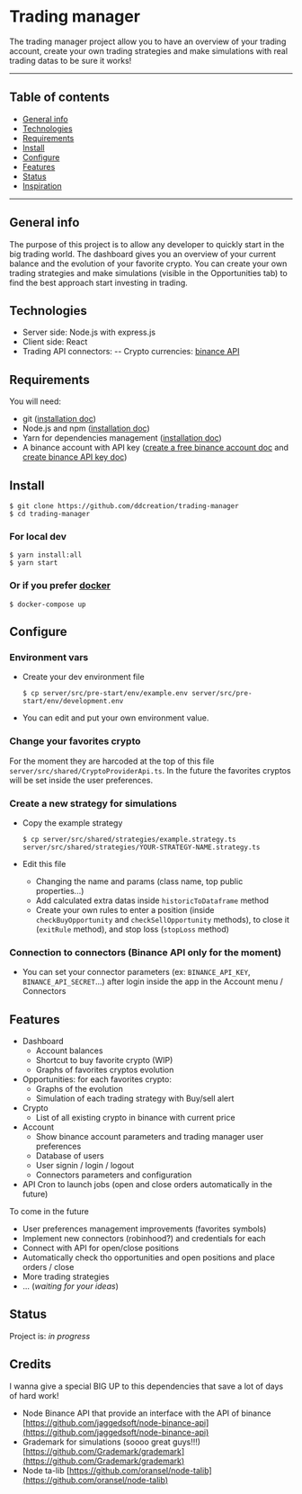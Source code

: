 # Trading manager

The trading manager project allow you to have an overview of your trading account, create your own trading strategies and make simulations with real trading datas to be sure it works!

---

## Table of contents

- [General info](#general-info)
- [Technologies](#technologies)
- [Requirements](#requirements)
- [Install](#install)
- [Configure](#configure)
- [Features](#features)
- [Status](#status)
- [Inspiration](#inspiration)

---

## General info

The purpose of this project is to allow any developer to quickly start in the big trading world. The dashboard gives you an overview of your current balance and the evolution of your favorite crypto. You can create your own trading strategies and make simulations (visible in the Opportunities tab) to find the best approach start investing in trading.

## Technologies

- Server side: Node.js with express.js
- Client side: React
- Trading API connectors:
  -- Crypto currencies: [binance API](https://binance-docs.github.io/apidocs/spot/en/)

## Requirements

You will need:

- git ([installation doc](https://git-scm.com/book/en/v2/Getting-Started-Installing-Git))
- Node.js and npm ([installation doc](https://docs.npmjs.com/downloading-and-installing-node-js-and-npm))
- Yarn for dependencies management ([installation doc](https://classic.yarnpkg.com/en/docs/install/))
- A binance account with API key ([create a free binance account doc](https://www.binance.com/en-AU/support/faq/115003764911) and [create binance API key doc](https://www.binance.com/en/support/faq/360002502072-How-to-create-API))

## Install

    $ git clone https://github.com/ddcreation/trading-manager
    $ cd trading-manager

### For local dev

    $ yarn install:all
    $ yarn start

### Or if you prefer [docker](https://www.docker.com)

    $ docker-compose up

## Configure

### Environment vars

- Create your dev environment file

      $ cp server/src/pre-start/env/example.env server/src/pre-start/env/development.env

- You can edit and put your own environment value.

### Change your favorites crypto

For the moment they are harcoded at the top of this file `server/src/shared/CryptoProviderApi.ts`. In the future the favorites cryptos will be set inside the user preferences.

### Create a new strategy for simulations

- Copy the example strategy

      $ cp server/src/shared/strategies/example.strategy.ts server/src/shared/strategies/YOUR-STRATEGY-NAME.strategy.ts

- Edit this file
  - Changing the name and params (class name, top public properties...)
  - Add calculated extra datas inside `historicToDataframe` method
  - Create your own rules to enter a position (inside `checkBuyOpportunity` and `checkSellOpportunity` methods), to close it (`exitRule` method), and stop loss (`stopLoss` method)

### Connection to connectors (Binance API only for the moment)

- You can set your connector parameters (ex: `BINANCE_API_KEY`, `BINANCE_API_SECRET`...) after login inside the app in the Account menu / Connectors

## Features

- Dashboard
  - Account balances
  - Shortcut to buy favorite crypto (WIP)
  - Graphs of favorites cryptos evolution
- Opportunities: for each favorites crypto:
  - Graphs of the evolution
  - Simulation of each trading strategy with Buy/sell alert
- Crypto
  - List of all existing crypto in binance with current price
- Account
  - Show binance account parameters and trading manager user preferences
  - Database of users
  - User signin / login / logout
  - Connectors parameters and configuration
- API Cron to launch jobs (open and close orders automatically in the future)

To come in the future

- User preferences management improvements (favorites symbols)
- Implement new connectors (robinhood?) and credentials for each
- Connect with API for open/close positions
- Automatically check tho opportunities and open positions and place orders / close
- More trading strategies
- ... (_waiting for your ideas_)

## Status

Project is: _in progress_

## Credits

I wanna give a special BIG UP to this dependencies that save a lot of days of hard work!

- Node Binance API that provide an interface with the API of binance [https://github.com/jaggedsoft/node-binance-api](https://github.com/jaggedsoft/node-binance-api)
- Grademark for simulations (soooo great guys!!!) [https://github.com/Grademark/grademark](https://github.com/Grademark/grademark)
- Node ta-lib [https://github.com/oransel/node-talib](https://github.com/oransel/node-talib)
